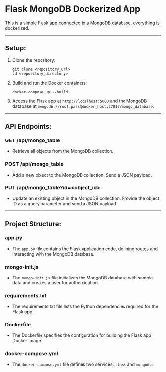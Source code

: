  
# Flask MongoDB Dockerized App

This is a simple Flask app connected to a MongoDB database, everything is dockerized.

---

## Setup:

1. Clone the repository:
    ```
    git clone <repository_url>
    cd <repository_directory>
    ```

2. Build and run the Docker containers:
    ```
    docker-compose up --build
    ```

3. Access the Flask app at `http://localhost:5000` and the MongoDB database at `mongodb://root:pass@docker_host:27017/mongo_database`.

---

## API Endpoints:

### GET /api/mongo_table
* Retrieve all objects from the MongoDB collection.

### POST /api/mongo_table
* Add a new object to the MongoDB collection. Send a JSON payload.

### PUT /api/mongo_table?id=\<object_id>
* Update an existing object in the MongoDB collection. Provide the object ID as a query parameter and send a JSON payload.

---

## Project Structure:

### app.py
* The `app.py` file contains the Flask application code, defining routes and interacting with the MongoDB database.

### mongo-init.js
* The `mongo-init.js` file initializes the MongoDB database with sample data and creates a user for authentication.

### requirements.txt
* The requirements.txt file lists the Python dependencies required for the Flask app.

### Dockerfile
* The Dockerfile specifies the configuration for building the Flask app Docker image.

### docker-compose.yml
* The `docker-compose.yml` file defines two services: `flask` and `mongodb`.